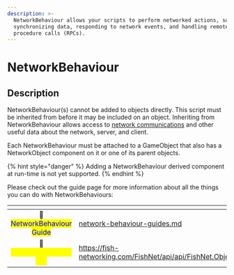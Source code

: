 ```yaml
---
description: >-
  NetworkBehaviour allows your scripts to perform networked actions, such as
  synchronizing data, responding to network events, and handling remote
  procedure calls (RPCs).
---
```


# NetworkBehaviour

## Description

NetworkBehaviour(s) cannot be added to objects directly. This script must be inherited from before it may be included on an object. Inheriting from NetworkBehaviour allows access to [network communications](../../guides/high-level-overview/terminology/communicating.md) and other useful data about the network, server, and client.&#x20;

Each NetworkBehaviour must be attached to a GameObject that also has a NetworkObject component on it or one of its parent objects.

{% hint style="danger" %}
Adding a NetworkBehaviour derived component at run-time is not yet supported.
{% endhint %}

Please check out the guide page for more information about all the things you can do with NetworkBehaviours:

<table data-view="cards"><thead><tr><th align="center"></th><th data-hidden data-card-target data-type="content-ref"></th></tr></thead><tbody><tr><td align="center"><span data-gb-custom-inline data-tag="emoji" data-code="1f4d8">📘</span> <mark style="color:blue;">NetworkBehaviour Guide</mark></td><td><a href="../../guides/features/networked-gameobjects-and-scripts/network-behaviour-guides.md">network-behaviour-guides.md</a></td></tr><tr><td align="center">🔌 <mark style="color:yellow;">NetworkBehaviour API</mark></td><td><a href="https://fish-networking.com/FishNet/api/api/FishNet.Object.NetworkBehaviour.html">https://fish-networking.com/FishNet/api/api/FishNet.Object.NetworkBehaviour.html</a></td></tr></tbody></table>
